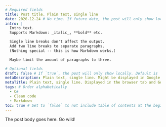 ```yaml
---
# Required fields
title: Post title. Plain text, single line
date: 2020-12-24 # No time. If future date, the post will only show locally
intro: |
  Intro text.
  Supports Markdown: _italic_, **bold** etc.

  Single line breaks don't affect the output.
  Add two line breaks to separate paragraphs.
  (Nothing special -- this is how Markdown works.)

  Maybe limit the amount of paragraphs to three.

# Optional fields
draft: false # If `true`, the post will only show locally. Default is `false`
metaDescription: Plain text, single line. Might be displayed in Google search results.
metaTitle: Plain text, single line. Displayed in the browser tab and Google. If not set, `title` will be used
tags: # Order alphabetically
  - C#
  - Clean code
  - Markdown
toc: true # Set to `false` to not include table of contents at the beginning. Default is `true`
---
```


The post body goes here.
Go wild!
